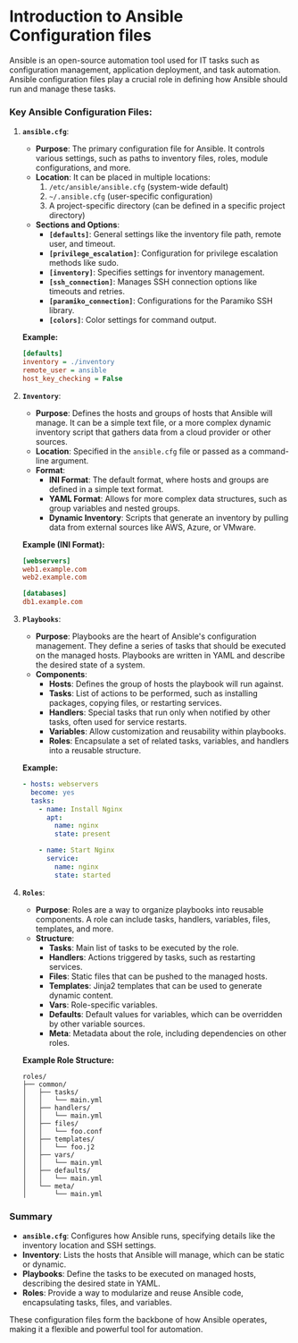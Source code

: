 # Introduction to Ansible Configuration files
 


Ansible is an open-source automation tool used for IT tasks such as configuration management, application deployment, and task automation. Ansible configuration files play a crucial role in defining how Ansible should run and manage these tasks.

### Key Ansible Configuration Files:

1. **`ansible.cfg`**:
   - **Purpose**: The primary configuration file for Ansible. It controls various settings, such as paths to inventory files, roles, module configurations, and more.
   - **Location**: It can be placed in multiple locations:
     1. `/etc/ansible/ansible.cfg` (system-wide default)
     2. `~/.ansible.cfg` (user-specific configuration)
     3. A project-specific directory (can be defined in a specific project directory)
   - **Sections and Options**:
     - **`[defaults]`**: General settings like the inventory file path, remote user, and timeout.
     - **`[privilege_escalation]`**: Configuration for privilege escalation methods like sudo.
     - **`[inventory]`**: Specifies settings for inventory management.
     - **`[ssh_connection]`**: Manages SSH connection options like timeouts and retries.
     - **`[paramiko_connection]`**: Configurations for the Paramiko SSH library.
     - **`[colors]`**: Color settings for command output.
   
   **Example:**
   ```ini
   [defaults]
   inventory = ./inventory
   remote_user = ansible
   host_key_checking = False
   ```

2. **`Inventory`**:
   - **Purpose**: Defines the hosts and groups of hosts that Ansible will manage. It can be a simple text file, or a more complex dynamic inventory script that gathers data from a cloud provider or other sources.
   - **Location**: Specified in the `ansible.cfg` file or passed as a command-line argument.
   - **Format**:
     - **INI Format**: The default format, where hosts and groups are defined in a simple text format.
     - **YAML Format**: Allows for more complex data structures, such as group variables and nested groups.
     - **Dynamic Inventory**: Scripts that generate an inventory by pulling data from external sources like AWS, Azure, or VMware.
   
   **Example (INI Format):**
   ```ini
   [webservers]
   web1.example.com
   web2.example.com
   
   [databases]
   db1.example.com
   ```

3. **`Playbooks`**:
   - **Purpose**: Playbooks are the heart of Ansible's configuration management. They define a series of tasks that should be executed on the managed hosts. Playbooks are written in YAML and describe the desired state of a system.
   - **Components**:
     - **Hosts**: Defines the group of hosts the playbook will run against.
     - **Tasks**: List of actions to be performed, such as installing packages, copying files, or restarting services.
     - **Handlers**: Special tasks that run only when notified by other tasks, often used for service restarts.
     - **Variables**: Allow customization and reusability within playbooks.
     - **Roles**: Encapsulate a set of related tasks, variables, and handlers into a reusable structure.
   
   **Example:**
   ```yaml
   - hosts: webservers
     become: yes
     tasks:
       - name: Install Nginx
         apt:
           name: nginx
           state: present

       - name: Start Nginx
         service:
           name: nginx
           state: started
   ```

4. **`Roles`**:
   - **Purpose**: Roles are a way to organize playbooks into reusable components. A role can include tasks, handlers, variables, files, templates, and more.
   - **Structure**:
     - **Tasks**: Main list of tasks to be executed by the role.
     - **Handlers**: Actions triggered by tasks, such as restarting services.
     - **Files**: Static files that can be pushed to the managed hosts.
     - **Templates**: Jinja2 templates that can be used to generate dynamic content.
     - **Vars**: Role-specific variables.
     - **Defaults**: Default values for variables, which can be overridden by other variable sources.
     - **Meta**: Metadata about the role, including dependencies on other roles.

   **Example Role Structure:**
   ```
   roles/
   ├── common/
   │   ├── tasks/
   │   │   └── main.yml
   │   ├── handlers/
   │   │   └── main.yml
   │   ├── files/
   │   │   └── foo.conf
   │   ├── templates/
   │   │   └── foo.j2
   │   ├── vars/
   │   │   └── main.yml
   │   ├── defaults/
   │   │   └── main.yml
   │   └── meta/
   │       └── main.yml
   ```

### Summary

- **`ansible.cfg`**: Configures how Ansible runs, specifying details like the inventory location and SSH settings.
- **Inventory**: Lists the hosts that Ansible will manage, which can be static or dynamic.
- **Playbooks**: Define the tasks to be executed on managed hosts, describing the desired state in YAML.
- **Roles**: Provide a way to modularize and reuse Ansible code, encapsulating tasks, files, and variables.

These configuration files form the backbone of how Ansible operates, making it a flexible and powerful tool for automation.